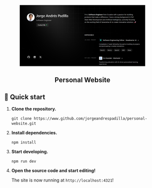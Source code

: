 <div align="center">
  <img src="preview.jpeg" alt="AV Tools" style="max-width:80%;">
  <h2 align="center">Personal Website</h1>
</div>

## 🚀 Quick start

1.  **Clone the repository.**
    ```shell
    git clone https://www.github.com/jorgeandrespadilla/personal-website.git
    ```
2. **Install dependencies.**
    ```shell
    npm install
    ```
3.  **Start developing.**
    ```shell
    npm run dev
    ```
4.  **Open the source code and start editing!**

    The site is now running at `http://localhost:4321`!
